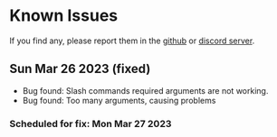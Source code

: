 # Known Issues
If you find any, please report them in the [github](https://github.com/PenguDevelopment/parrot.js/issues) or [discord server](https://discord.gg/uN4dWMj84x).

## Sun Mar 26 2023 (fixed)
- Bug found: Slash commands required arguments are not working.
- Bug found: Too many arguments, causing problems

### Scheduled for fix: Mon Mar 27 2023